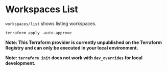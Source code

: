 # Workspaces List

`workspaces/list` shows listing workspaces.

~~~ shell
terraform apply -auto-approve
~~~

**Note: This Terraform provider is currently unpublished on the Terraform Registry and can only be executed in your local environment.**

**Note: `terraform init` does not work with `dev_overrides` for local development.**
